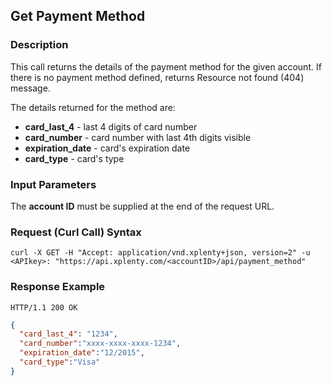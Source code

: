 ## Get Payment Method

### Description
This call returns the details of the payment method for the given account. If there is no payment method defined, returns Resource not found (404) message.

The details returned for the method are:

* **card_last_4** - last 4 digits of card number
* **card_number** - card number with last 4th digits visible
* **expiration_date** - card's expiration date
* **card_type** - card's type


### Input Parameters

The **account ID** must be supplied at the end of the request URL.

### Request (Curl Call) Syntax
```shell
curl -X GET -H "Accept: application/vnd.xplenty+json, version=2" -u <APIkey>: "https://api.xplenty.com/<accountID>/api/payment_method"
```

### Response Example
```HTTP
HTTP/1.1 200 OK
```

```json
{
  "card_last_4": "1234",
  "card_number":"xxxx-xxxx-xxxx-1234",
  "expiration_date":"12/2015",
  "card_type":"Visa"
}
```
